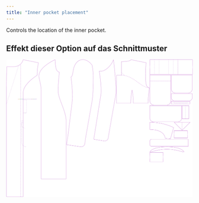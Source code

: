 ```yaml
---
title: "Inner pocket placement"
---
```


Controls the location of the inner pocket.

## Effekt dieser Option auf das Schnittmuster

![This image shows the effect of this option by superimposing several variants that have a different value for this option](carlita_innerpocketplacement_sample.svg "Effect of this option on the pattern")
